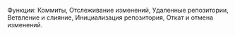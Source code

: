 Функции:
Коммиты,
Отслеживание изменений,
Удаленные репозитории,
Ветвление и слияние,
Инициализация репозитория,
Откат и отмена изменений.



